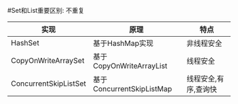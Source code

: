 #Set和List重要区别: 不重复

| 实现 | 原理 | 特点|
|---|---|---|
|HashSet| 基于HashMap实现 |非线程安全
|CopyOnWriteArraySet| 基于 CopyOnWriteArrayList |线程安全
|ConcurrentSkipListSet| 基于ConcurrentSkipListMap| 线程安全,有序,查询快